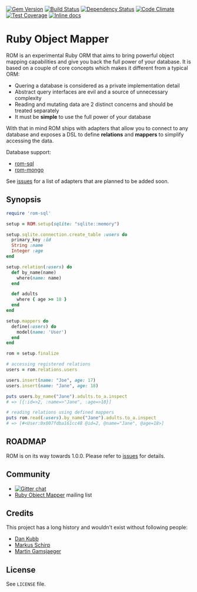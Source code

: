 [![Gem Version](https://badge.fury.io/rb/rom.svg)][gem]
[![Build Status](https://travis-ci.org/rom-rb/rom.svg?branch=master)][travis]
[![Dependency Status](https://gemnasium.com/rom-rb/rom.png)][gemnasium]
[![Code Climate](https://codeclimate.com/github/rom-rb/rom/badges/gpa.svg)][codeclimate]
[![Test Coverage](https://codeclimate.com/github/rom-rb/rom/badges/coverage.svg)][codeclimate]
[![Inline docs](http://inch-ci.org/github/rom-rb/rom.svg?branch=master)][inchpages]

[gem]: https://rubygems.org/gems/rom
[travis]: https://travis-ci.org/rom-rb/rom
[gemnasium]: https://gemnasium.com/rom-rb/rom
[codeclimate]: https://codeclimate.com/github/rom-rb/rom
[coveralls]: https://coveralls.io/r/rom-rb/rom
[inchpages]: http://inch-ci.org/github/rom-rb/rom/

# Ruby Object Mapper

ROM is an experimental Ruby ORM that aims to bring powerful object mapping
capabilities and give you back the full power of your database. It is based on
a couple of core concepts which makes it different from a typical ORM:

  * Quering a database is considered as a private implementation detail
  * Abstract query interfaces are evil and a source of unnecessary complexity
  * Reading and mutating data are 2 distinct concerns and should be treated separately
  * It must be **simple** to use the full power of your database

With that in mind ROM ships with adapters that allow you to connect to any
database and exposes a DSL to define **relations** and **mappers** to simplify
accessing the data.

Database support:

  * [rom-sql](https://github.com/rom-rb/rom-sql)
  * [rom-mongo](https://github.com/rom-rb/rom-mongo)

See [issues](https://github.com/rom-rb/rom/issues?q=is%3Aopen+is%3Aissue+label%3Aadapter+label%3Afeature)
for a list of adapters that are planned to be added soon.

## Synopsis

``` ruby
require 'rom-sql'

setup = ROM.setup(sqlite: "sqlite::memory")

setup.sqlite.connection.create_table :users do
  primary_key :id
  String :name
  Integer :age
end

setup.relation(:users) do
  def by_name(name)
    where(name: name)
  end

  def adults
    where { age >= 18 }
  end
end

setup.mappers do
  define(:users) do
    model(name: 'User')
  end
end

rom = setup.finalize

# accessing registered relations
users = rom.relations.users

users.insert(name: "Joe", age: 17)
users.insert(name: "Jane", age: 18)

puts users.by_name("Jane").adults.to_a.inspect
# => [{:id=>2, :name=>"Jane", :age=>18}]

# reading relations using defined mappers
puts rom.read(:users).by_name("Jane").adults.to_a.inspect
# => [#<User:0x007fdba161cc48 @id=2, @name="Jane", @age=18>]
```

## ROADMAP

ROM is on its way towards 1.0.0. Please refer to [issues](https://github.com/rom-rb/rom/issues)
for details.

## Community

* [![Gitter chat](https://badges.gitter.im/rom-rb/chat.png)](https://gitter.im/rom-rb/chat)
* [Ruby Object Mapper](https://groups.google.com/forum/#!forum/rom-rb) mailing list

## Credits

This project has a long history and wouldn't exist without following people:

 * [Dan Kubb](https://github.com/dkubb)
 * [Markus Schirp](https://github.com/mbj)
 * [Martin Gamsjaeger](https://github.com/snusnu)

## License

See `LICENSE` file.
